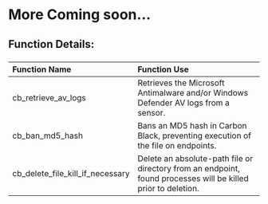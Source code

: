 # More Coming soon...

## Function Details:

###
| **Function Name** | **Function Use** |
| :------------- |:-------------|
| cb_retrieve_av_logs | Retrieves the Microsoft Antimalware and/or Windows Defender AV logs from a sensor. |
| cb_ban_md5_hash | Bans an MD5 hash in Carbon Black, preventing execution of the file on endpoints. |
| cb_delete_file_kill_if_necessary | Delete an absolute-path file or directory from an endpoint, found processes will be killed prior to deletion. |
